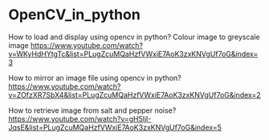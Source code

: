 # OpenCV_in_python

How to load and display using opencv in python? Colour image to greyscale image
https://www.youtube.com/watch?v=WKyHdHYtgTc&list=PLugZcuMQaHzfVWxiE7AoK3zxKNVgUf7oG&index=3

How to mirror an image file using opencv in python?
https://www.youtube.com/watch?v=ZOfzXR7SbX4&list=PLugZcuMQaHzfVWxiE7AoK3zxKNVgUf7oG&index=2

How to retrieve image from salt and pepper noise?
https://www.youtube.com/watch?v=gH5ljI-JqsE&list=PLugZcuMQaHzfVWxiE7AoK3zxKNVgUf7oG&index=5
